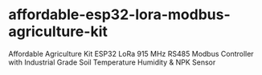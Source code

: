 # affordable-esp32-lora-modbus-agriculture-kit
Affordable Agriculture Kit ESP32 LoRa 915 MHz RS485 Modbus Controller with Industrial Grade Soil Temperature Humidity &amp; NPK Sensor

